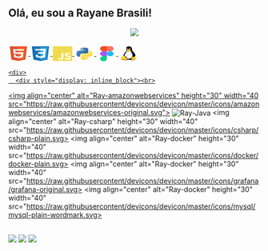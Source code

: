 ## Olá, eu sou a Rayane Brasili!
<div align="center">
  <a href="https://github.com/rayanebrasili">
  <img height="180em" src="https://github-readme-stats.vercel.app/apiusername=rayanebrasili&show_icons=true&theme=dracula&include_all_commits=true&count_private=true"/>

</div>
  <div style="display: inline_block"><br>
  <img align="center" alt="Ray-HTML" height="30" width="40" src="https://raw.githubusercontent.com/devicons/devicon/master/icons/html5/html5-original.svg">
  <img align="center" alt="Ray-CSS" height="30" width="40" src="https://raw.githubusercontent.com/devicons/devicon/master/icons/css3/css3-original.svg">
  <img align="center" alt="Ray-Js" height="30" width="40" src="https://raw.githubusercontent.com/devicons/devicon/master/icons/javascript/javascript-plain.svg">
  <img align="center" alt="Ray-Python" height="30" width="40" src="https://raw.githubusercontent.com/devicons/devicon/master/icons/python/python-original.svg">
  <img align="center" alt="Ray-Figma" height="30" width="40" src="https://raw.githubusercontent.com/devicons/devicon/master/icons/figma/figma-original.svg">
  <img align="center" alt="Ray-Linux" height="30" width="40" src="https://raw.githubusercontent.com/devicons/devicon/master/icons/linux/linux-original.svg">
    </div>
  
    <div>
      <div style="display: inline_block"><br>
  <img align="center" alt="Ray-amazonwebservices" height="30" width="40 src="https://raw.githubusercontent/devicons/devicon/master/icons/amazonwebservices/amazonwebservices-original.svg">
  <img align="center" alt="Ray-Java" height="30" width="40" src="https://raw.githubusercontent/devicons/devicon/master/icons/java/java-original.svg">
  <img align="center" alt="Ray-csharp" height="30" width="40" src="https://raw.githubusercontent/devicons/devicon/master/icons/csharp/csharp-plain.svg>
  <img align="center" alt="Ray-docker" height="30" width="40" src="https://raw.githubusercontent/devicons/devicon/master/icons/docker/docker-plain.svg>
  <img align="center" alt="Ray-docker" height="30" width="40" src="https://raw.githubusercontent/devicons/devicon/master/icons/grafana/grafana-original.svg>
  <img align="center" alt="Ray-docker" height="30" width="40" src="https://raw.githubusercontent/devicons/devicon/master/icons/mysql/mysql-plain-wordmark.svg>
    
  </div>
  <br>
<div> 
  <a href="https://instagram.com/brasili_" target="_blank"><img src="https://img.shields.io/badge/-Instagram-%23E4405F?style=for-the-badge&logo=instagram&logoColor=white" target="_blank"></a>
  <a href = "mailto:brasilisray@gmail.com"><img src="https://img.shields.io/badge/-Gmail-%23333?style=for-the-badge&logo=gmail&logoColor=white" target="_blank"></a>
  <a href="www.linkedin.com/in/rayane-brasili-257979207" target="_blank"><img src="https://img.shields.io/badge/-LinkedIn-%230077B5?style=for-the-badge&logo=linkedin&logoColor=white" target="_blank"></a> 
 
</div>
